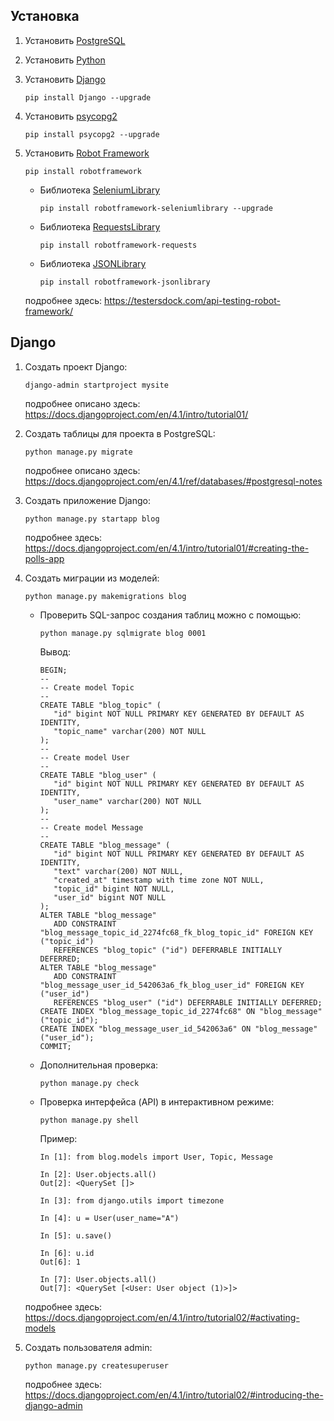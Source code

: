 ## Установка

1. Установить [PostgreSQL](https://www.postgresql.org/download/)
2. Установить [Python](https://www.python.org/downloads/)
3. Установить [Django](https://www.djangoproject.com/download/)
   ```
   pip install Django --upgrade
   ```
4. Установить [psycopg2](https://www.psycopg.org/install/)
   ```
   pip install psycopg2 --upgrade
   ```
5. Установить [Robot Framework](https://robotframework.org/)
   ```
   pip install robotframework
   ```
   - Библиотека [SeleniumLibrary](https://robotframework.org/SeleniumLibrary/SeleniumLibrary.html)
     ```
     pip install robotframework-seleniumlibrary --upgrade
     ```
   - Библиотека [RequestsLibrary](https://marketsquare.github.io/robotframework-requests/doc/RequestsLibrary.html)
     ```
     pip install robotframework-requests
     ```
   - Библиотека [JSONLibrary](https://robotframework-thailand.github.io/robotframework-jsonlibrary/JSONLibrary.html)
     ```
     pip install robotframework-jsonlibrary
     ```
   
   подробнее здесь: https://testersdock.com/api-testing-robot-framework/
## Django

1. Создать проект Django:
   ```
   django-admin startproject mysite
   ```

   подробнее описано здесь: https://docs.djangoproject.com/en/4.1/intro/tutorial01/
2. Создать таблицы для проекта в PostgreSQL:
   ```
   python manage.py migrate
   ```

   подробнее описано здесь: https://docs.djangoproject.com/en/4.1/ref/databases/#postgresql-notes
3. Создать приложение Django:
   ```
   python manage.py startapp blog
   ```

   подробнее здесь: https://docs.djangoproject.com/en/4.1/intro/tutorial01/#creating-the-polls-app
4. Создать миграции из моделей:
   ```
   python manage.py makemigrations blog
   ```

   - Проверить SQL-запрос создания таблиц можно с помощью:
      ```
      python manage.py sqlmigrate blog 0001
      ```
      Вывод:
      ```
      BEGIN;
      --
      -- Create model Topic
      --
      CREATE TABLE "blog_topic" (
         "id" bigint NOT NULL PRIMARY KEY GENERATED BY DEFAULT AS IDENTITY, 
         "topic_name" varchar(200) NOT NULL
      );
      --
      -- Create model User
      --
      CREATE TABLE "blog_user" (
         "id" bigint NOT NULL PRIMARY KEY GENERATED BY DEFAULT AS IDENTITY, 
         "user_name" varchar(200) NOT NULL
      );
      --
      -- Create model Message
      --
      CREATE TABLE "blog_message" (
         "id" bigint NOT NULL PRIMARY KEY GENERATED BY DEFAULT AS IDENTITY, 
         "text" varchar(200) NOT NULL, 
         "created_at" timestamp with time zone NOT NULL, 
         "topic_id" bigint NOT NULL, 
         "user_id" bigint NOT NULL
      );
      ALTER TABLE "blog_message" 
         ADD CONSTRAINT "blog_message_topic_id_2274fc68_fk_blog_topic_id" FOREIGN KEY ("topic_id") 
         REFERENCES "blog_topic" ("id") DEFERRABLE INITIALLY DEFERRED;
      ALTER TABLE "blog_message" 
         ADD CONSTRAINT "blog_message_user_id_542063a6_fk_blog_user_id" FOREIGN KEY ("user_id") 
         REFERENCES "blog_user" ("id") DEFERRABLE INITIALLY DEFERRED;
      CREATE INDEX "blog_message_topic_id_2274fc68" ON "blog_message" ("topic_id");
      CREATE INDEX "blog_message_user_id_542063a6" ON "blog_message" ("user_id");
      COMMIT;
      ```

   - Дополнительная проверка:
     ```
     python manage.py check
     ```

   - Проверка интерфейса (API) в интерактивном режиме:
     ```
     python manage.py shell
     ```

     Пример:
     ```
     In [1]: from blog.models import User, Topic, Message

     In [2]: User.objects.all()
     Out[2]: <QuerySet []>

     In [3]: from django.utils import timezone

     In [4]: u = User(user_name="A")

     In [5]: u.save()

     In [6]: u.id
     Out[6]: 1

     In [7]: User.objects.all()
     Out[7]: <QuerySet [<User: User object (1)>]>
     ```
   
   подробнее здесь: https://docs.djangoproject.com/en/4.1/intro/tutorial02/#activating-models
5. Создать пользователя admin:
   ```
   python manage.py createsuperuser
   ```

   подробнее здесь: https://docs.djangoproject.com/en/4.1/intro/tutorial02/#introducing-the-django-admin